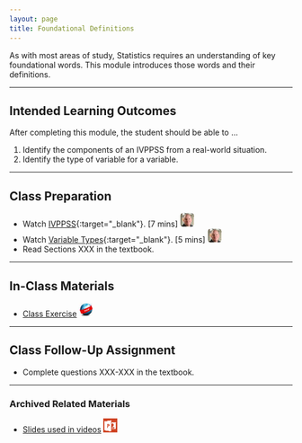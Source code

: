 ```yaml
---
layout: page
title: Foundational Definitions
---
```


As with most areas of study, Statistics requires an understanding of key foundational words.  This module introduces those words and their definitions.

----

## Intended Learning Outcomes
After completing this module, the student should be able to ...

1. Identify the components of an IVPPSS from a real-world situation.
1. Identify the type of variable for a variable.

----

## Class Preparation

* Watch [IVPPSS](https://vimeo.com/user45324800/ncstats-ivppss){:target="_blank"}. [7 mins] ![Ogle](../../img/dhovid.png)
* Watch [Variable Types](https://vimeo.com/user45324800/ncstats-vartypes){:target="_blank"}. [5 mins] ![Ogle](../../img/dhovid.png)
* Read Sections XXX in the textbook.

----

## In-Class Materials

* [Class Exercise](Foundational_Defns_CE.html) ![Webpage](../../img/web.png)

----

## Class Follow-Up Assignment

* Complete questions XXX-XXX in the textbook.

----

### Archived Related Materials

* [Slides used in videos](Foundational_Defns.pptx) ![PowerPoint](../../img/ppt.png)


<style type="text/css">
header.header-page .page-heading h1 {
  font-size: 45px;
  margin-top: 0;
}
</style>
